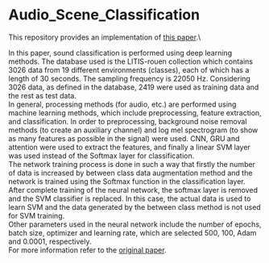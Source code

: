 # Audio_Scene_Classification

This repository provides an implementation of [this paper](https://arxiv.org/pdf/1904.03543).\

In this paper, sound classification is performed using deep learning methods. The database used is the LITIS-rouen collection which contains 3026 data from 19 different environments (classes), each of which has a length of 30 seconds. The sampling frequency is 22050 Hz. Considering 3026 data, as defined in the database, 2419 were used as training data and the rest as test data.\
In general, processing methods (for audio, etc.) are performed using machine learning methods, which include preprocessing, feature extraction, and classification. In order to preprocessing, background noise removal methods (to create an auxiliary channel) and log mel spectrogram (to show as many features as possible in the signal) were used. CNN, GRU and attention were used to extract the features, and finally a linear SVM layer was used instead of the Softmax layer for classification.\
The network training process is done in such a way that firstly the number of data is increased by between class data augmentation method and the network is trained using the Softmax function in the classification layer. After complete training of the neural network, the softmax layer is removed and the SVM classifier is replaced. In this case, the actual data is used to learn SVM and the data generated by the between class method is not used for SVM training.\
Other parameters used in the neural network include the number of epochs, batch size, optimizer and learning rate, which are selected 500, 100, Adam and 0.0001, respectively.\
For more information refer to the [original paper](https://arxiv.org/pdf/1904.03543).

